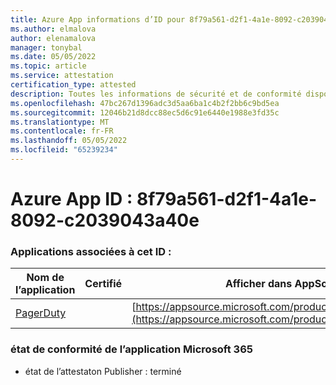 ```yaml
---
title: Azure App informations d’ID pour 8f79a561-d2f1-4a1e-8092-c2039043a40e
ms.author: elmalova
author: elenamalova
manager: tonybal
ms.date: 05/05/2022
ms.topic: article
ms.service: attestation
certification_type: attested
description: Toutes les informations de sécurité et de conformité disponibles pour 8f79a561-d2f1-4a1e-8092-c2039043a40e.
ms.openlocfilehash: 47bc267d1396adc3d5aa6ba1c4b2f2bb6c9bd5ea
ms.sourcegitcommit: 12046b21d8dcc88ec5d6c91e6440e1988e3fd35c
ms.translationtype: MT
ms.contentlocale: fr-FR
ms.lasthandoff: 05/05/2022
ms.locfileid: "65239234"
---
```

# <a name="azure-app-id-8f79a561-d2f1-4a1e-8092-c2039043a40e"></a>Azure App ID : 8f79a561-d2f1-4a1e-8092-c2039043a40e


### <a name="apps-associated-with-this-id"></a>Applications associées à cet ID :
| **Nom de l’application** | **Certifié** | **Afficher dans AppSource** |
|--------------|---------------|-----------------------|
| [PagerDuty](../forward/WA200001637.md) |  | [https://appsource.microsoft.com/product/office/WA200001637](https://appsource.microsoft.com/product/office/WA200001637) |

### <a name="microsoft-365-app-compliance-status"></a>état de conformité de l’application Microsoft 365
- état de l’attestaton Publisher : terminé
